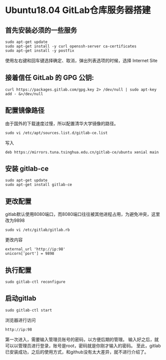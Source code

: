 # Ubuntu18.04 GitLab仓库服务器搭建
## 首先安装必须的一些服务
```
sudo apt-get update
sudo apt-get install -y curl openssh-server ca-certificates
sudo apt-get install -y postfix

```
使用左右键和回车键选择确定、取消，弹出列表选项的时候，选择 Internet Site
## 接着信任 GitLab 的 GPG 公钥:
```
curl https://packages.gitlab.com/gpg.key 2> /dev/null | sudo apt-key add - &>/dev/null  

```
## 配置镜像路径
由于国外的下载速度过慢，所以配置清华大学镜像的路径。
```
sudo vi /etc/apt/sources.list.d/gitlab-ce.list  

```
写入
```
deb https://mirrors.tuna.tsinghua.edu.cn/gitlab-ce/ubuntu xenial main
```
## 安装 gitlab-ce
```
sudo apt-get update
sudo apt-get install gitlab-ce

```
## 更改配置
gitlab默认使用8080端口，而8080端口往往被其他进程占用，为避免冲突，这里改为9898
```
sudo vi /etc/gitlab/gitlab.rb 
```
更改内容
```
external_url 'http://ip:98'
unicorn['port'] = 9898
```
## 执行配置
```
sudo gitlab-ctl reconfigure

```
## 启动gitlab
```
sudo gitlab-ctl start

```
浏览器进行访问
```
http://ip:98
```
第一次进入，需要输入管理员账号的密码，以方便后期的管理。
输入好之后，就可以以管理员进行登录，账号是root，密码就是你刚才输入的密码。
至此，gitlab已安装成功，之后的使用方式，和github没有太大差异，就不进行介绍了。
